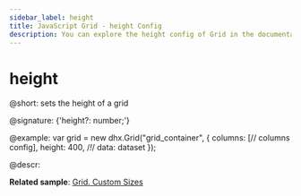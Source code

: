 ```yaml
---
sidebar_label: height
title: JavaScript Grid - height Config 
description: You can explore the height config of Grid in the documentation of the DHTMLX JavaScript UI library. Browse developer guides and API reference, try out code examples and live demos, and download a free 30-day evaluation version of DHTMLX Suite 7.
---
```


# height

@short: sets the height of a grid

@signature: {'height?: number;'}

@example:
var grid = new dhx.Grid("grid_container", {
	columns: [// columns config],
	height: 400,   /*!*/
	data: dataset
});

@descr: 

**Related sample**: [Grid. Custom Sizes](https://snippet.dhtmlx.com/ffxj6se0)

[comment]: # (@related: grid/initialization.md#initialize-grid grid/configuration.md#widthheight)
